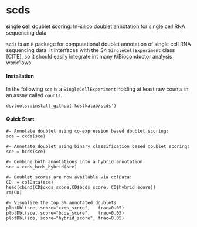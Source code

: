 # scds

**s**ingle **c**ell **d**oublet **s**coring: In-silico doublet annotation for single cell RNA sequencing data

```scds``` is an ```R``` package for computational doublet annotation of single cell RNA sequencing data. It interfaces with the S4 ```SingleCellExperiment``` class [CITE], so it should easily integrate int many ```R```/Bioconductor analysis workflows. 

#### Installation

In the following ```sce``` is a ```SingleCellExperiment``` holding at least raw counts in an assay called ```counts```.

```
devtools::install_github('kostkalab/scds')
```

#### Quick Start

```
#- Annotate doublet using co-expression based doublet scoring:
sce = cxds(sce)

#- Annotate doublet using binary classification based doublet scoring:
sce = bcds(sce)

#- Combine both annotations into a hybrid annotation
sce = cxds_bcds_hybrid(sce)

#- Doublet scores are now available via colData:
CD  = colData(sce)
head(cbind(CD$cxds_score,CD$bcds_score, CD$hybrid_score))
rm(CD)

#- Visualize the top 5% annotated doublets
plotDbl(sce, score="cxds_score",   frac=0.05)
plotDbl(sce, score="bcds_score",   frac=0.05)
plotDbl(sce, score="hybrid_score", frac=0.05)

```


